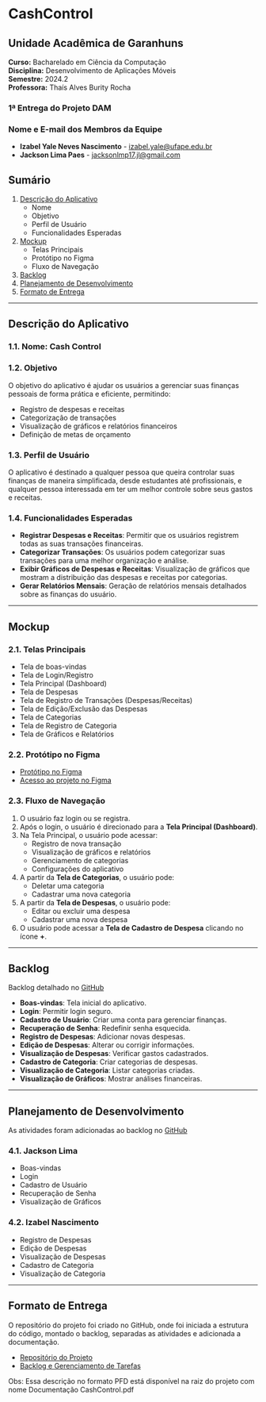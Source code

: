 # CashControl

## Unidade Acadêmica de Garanhuns  
**Curso:** Bacharelado em Ciência da Computação  
**Disciplina:** Desenvolvimento de Aplicações Móveis  
**Semestre:** 2024.2  
**Professora:** Thaís Alves Burity Rocha  

### 1ª Entrega do Projeto DAM

### Nome e E-mail dos Membros da Equipe
- **Izabel Yale Neves Nascimento** - [izabel.yale@ufape.edu.br](mailto:izabel.yale@ufape.edu.br)
- **Jackson Lima Paes** - [jacksonlmp17.jl@gmail.com](mailto:jacksonlmp17.jl@gmail.com)

## Sumário
1. [Descrição do Aplicativo](#descrição-do-aplicativo)
    - Nome
    - Objetivo
    - Perfil de Usuário
    - Funcionalidades Esperadas
2. [Mockup](#mockup)
    - Telas Principais
    - Protótipo no Figma
    - Fluxo de Navegação
3. [Backlog](#backlog)
4. [Planejamento de Desenvolvimento](#planejamento-de-desenvolvimento)
5. [Formato de Entrega](#formato-de-entrega)

---

## Descrição do Aplicativo

### 1.1. Nome: **Cash Control**

### 1.2. Objetivo
O objetivo do aplicativo é ajudar os usuários a gerenciar suas finanças pessoais de forma prática e eficiente, permitindo:
- Registro de despesas e receitas
- Categorização de transações
- Visualização de gráficos e relatórios financeiros
- Definição de metas de orçamento

### 1.3. Perfil de Usuário
O aplicativo é destinado a qualquer pessoa que queira controlar suas finanças de maneira simplificada, desde estudantes até profissionais, e qualquer pessoa interessada em ter um melhor controle sobre seus gastos e receitas.

### 1.4. Funcionalidades Esperadas
- **Registrar Despesas e Receitas**: Permitir que os usuários registrem todas as suas transações financeiras.
- **Categorizar Transações**: Os usuários podem categorizar suas transações para uma melhor organização e análise.
- **Exibir Gráficos de Despesas e Receitas**: Visualização de gráficos que mostram a distribuição das despesas e receitas por categorias.
- **Gerar Relatórios Mensais**: Geração de relatórios mensais detalhados sobre as finanças do usuário.

---

## Mockup

### 2.1. Telas Principais
- Tela de boas-vindas
- Tela de Login/Registro
- Tela Principal (Dashboard)
- Tela de Despesas
- Tela de Registro de Transações (Despesas/Receitas)
- Tela de Edição/Exclusão das Despesas
- Tela de Categorias
- Tela de Registro de Categoria
- Tela de Gráficos e Relatórios

### 2.2. Protótipo no Figma
- [Protótipo no Figma](https://www.figma.com/proto/iZQQEsllVc1Kb5QCC5haJt/CashControl?node-id=48-1023&t=HJ7jCLjnFH0inprE-1&scaling=min-zoom&content-scaling=fixed&page-id=17%3A25)
- [Acesso ao projeto no Figma](https://www.figma.com/design/iZQQEsllVc1Kb5QCC5haJt/CashControl?node-id=17-25&t=AGfbbZfO8HlhNHLv-1)

### 2.3. Fluxo de Navegação
1. O usuário faz login ou se registra.
2. Após o login, o usuário é direcionado para a **Tela Principal (Dashboard)**.
3. Na Tela Principal, o usuário pode acessar:
    - Registro de nova transação
    - Visualização de gráficos e relatórios
    - Gerenciamento de categorias
    - Configurações do aplicativo
4. A partir da **Tela de Categorias**, o usuário pode:
    - Deletar uma categoria
    - Cadastrar uma nova categoria
5. A partir da **Tela de Despesas**, o usuário pode:
    - Editar ou excluir uma despesa
    - Cadastrar uma nova despesa
6. O usuário pode acessar a **Tela de Cadastro de Despesa** clicando no ícone **+**.

---

## Backlog
Backlog detalhado no [GitHub](https://github.com/jacksonlmp/cash_control/issues)

- **Boas-vindas**: Tela inicial do aplicativo.
- **Login**: Permitir login seguro.
- **Cadastro de Usuário**: Criar uma conta para gerenciar finanças.
- **Recuperação de Senha**: Redefinir senha esquecida.
- **Registro de Despesas**: Adicionar novas despesas.
- **Edição de Despesas**: Alterar ou corrigir informações.
- **Visualização de Despesas**: Verificar gastos cadastrados.
- **Cadastro de Categoria**: Criar categorias de despesas.
- **Visualização de Categoria**: Listar categorias criadas.
- **Visualização de Gráficos**: Mostrar análises financeiras.

---

## Planejamento de Desenvolvimento
As atividades foram adicionadas ao backlog no [GitHub](https://github.com/users/jacksonlmp/projects/3)

### 4.1. Jackson Lima
- Boas-vindas
- Login
- Cadastro de Usuário
- Recuperação de Senha
- Visualização de Gráficos

### 4.2. Izabel Nascimento
- Registro de Despesas
- Edição de Despesas
- Visualização de Despesas
- Cadastro de Categoria
- Visualização de Categoria

---

## Formato de Entrega
O repositório do projeto foi criado no GitHub, onde foi iniciada a estrutura do código, montado o backlog, separadas as atividades e adicionada a documentação.

- [Repositório do Projeto](https://github.com/jacksonlmp/cash_control)
- [Backlog e Gerenciamento de Tarefas](https://github.com/users/jacksonlmp/projects/3)

Obs: Essa descrição no formato PFD está disponível na raiz do projeto com nome Documentação CashControl.pdf
